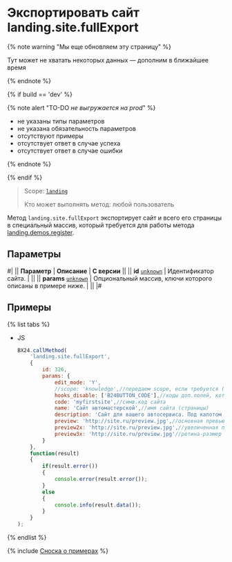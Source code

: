 # Экспортировать сайт landing.site.fullExport

{% note warning "Мы еще обновляем эту страницу" %}

Тут может не хватать некоторых данных — дополним в ближайшее время

{% endnote %}

{% if build == 'dev' %}

{% note alert "TO-DO _не выгружается на prod_" %}

- не указаны типы параметров
- не указана обязательность параметров
- отсутствуют примеры
- отсутствует ответ в случае успеха
- отсутствует ответ в случае ошибки

{% endnote %}

{% endif %}

> Scope: [`landing`](../../scopes/permissions.md)
>
> Кто может выполнять метод: любой пользователь

Метод `landing.site.fullExport` экспортирует сайт и всего его страницы в специальный массив, который требуется для работы метода [landing.demos.register](../demos/landing-demos-register.md).

## Параметры

#|
|| **Параметр** | **Описание** | **С версии** ||
|| **id**
[`unknown`](../../data-types.md) | Идентификатор сайта. | ||
|| **params**
[`unknown`](../../data-types.md) | Опциональный массив, ключи которого описаны в примере ниже. | ||
|#

## Примеры

{% list tabs %}

- JS

    ```js
    BX24.callMethod(
        'landing.site.fullExport',
        {
            id: 326,
            params: {
                edit_mode: 'Y',
                //scope: 'knowledge',//передаем scope, если требуется ([подробнее](.))
                hooks_disable: ['B24BUTTON_CODE'],//коды доп.полей, которые не надо экспртировать
                code: 'myfirstsite',//симв.код сайта
                name: 'Сайт автомастерской',//имя сайта (страницы)
                description: 'Сайт для вашего автосервиса. Под капотом все самое нужное.',//описание сайта
                preview: 'http://site.ru/preview.jpg',//основная превью-картинка для списка шаблонов (реком. 280x115)
                preview2x: 'http://site.ru/preview.jpg',//увеличенная превью-картинка (рекомен. 560x230)
                preview3x: 'http://site.ru/preview.jpg'//ретина-размер превью картинки (рекомен. 845x345)
            }
        },
        function(result)
        {
            if(result.error())
            {
                console.error(result.error());
            }
            else
            {
                console.info(result.data());
            }
        }
    );
    ```

{% endlist %}

{% include [Сноска о примерах](../../../_includes/examples.md) %}